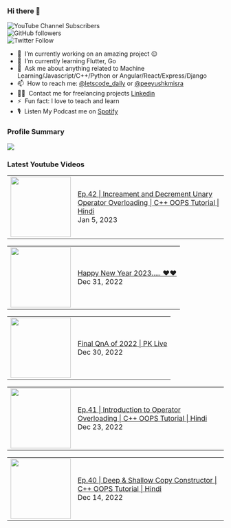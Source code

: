 ### Hi there 👋

![YouTube Channel Subscribers](https://img.shields.io/youtube/channel/subscribers/UCgmk1KXmrHXt_DO0kScyVmQ?style=social)  
![GitHub followers](https://img.shields.io/github/followers/misrapk?style=social)  
![Twitter Follow](https://img.shields.io/twitter/follow/peeyushkmisra?style=social)

- 🔭 &nbsp;I’m currently working on an amazing project :wink:
- 🌱 &nbsp;I’m currently learning Flutter, Go
- 💬 &nbsp;Ask me about anything related to Machine Learning/Javascript/C++/Python or Angular/React/Express/Django
- 📫 &nbsp;How to reach me: [@letscode_daily](https://www.instagram.com/letscode_daily/) or [@peeyushkmisra](https://www.instagram.com/peeyushkmisra/)
- 👨‍💻 &nbsp;Contact me for freelancing projects [Linkedin](https://www.linkedin.com/in/peeyushkmisra/)
- ⚡ &nbsp;Fun fact: I love to teach and learn
- 🎙 &nbsp;Listen My Podcast me on [Spotify](https://open.spotify.com/show/5HlTHA4yxnj56N1klajpQc)

### Profile Summary

![](https://github-profile-summary-cards.vercel.app/api/cards/profile-details?username=misrapk&theme=dracula)

### Latest Youtube Videos

<!-- YOUTUBE:START --><table><tr><td><a href="https://www.youtube.com/watch?v=ZxFXyphFRnE"><img width="140px" src="https://i.ytimg.com/vi/ZxFXyphFRnE/mqdefault.jpg"></a></td>
<td><a href="https://www.youtube.com/watch?v=ZxFXyphFRnE">Ep.42 | Increament and Decrement Unary Operator Overloading | C++ OOPS Tutorial |  Hindi</a><br/>Jan 5, 2023</td></tr></table>
<table><tr><td><a href="https://www.youtube.com/watch?v=KWo87koL7f0"><img width="140px" src="https://i.ytimg.com/vi/KWo87koL7f0/mqdefault.jpg"></a></td>
<td><a href="https://www.youtube.com/watch?v=KWo87koL7f0">Happy New Year 2023..... ❤️❤️</a><br/>Dec 31, 2022</td></tr></table>
<table><tr><td><a href="https://www.youtube.com/watch?v=deTCoetssZE"><img width="140px" src="https://i.ytimg.com/vi/deTCoetssZE/mqdefault.jpg"></a></td>
<td><a href="https://www.youtube.com/watch?v=deTCoetssZE">Final QnA of 2022 | PK Live</a><br/>Dec 30, 2022</td></tr></table>
<table><tr><td><a href="https://www.youtube.com/watch?v=KdDcPEWK4X0"><img width="140px" src="https://i.ytimg.com/vi/KdDcPEWK4X0/mqdefault.jpg"></a></td>
<td><a href="https://www.youtube.com/watch?v=KdDcPEWK4X0">Ep.41 | Introduction to Operator Overloading | C++ OOPS Tutorial |  Hindi</a><br/>Dec 23, 2022</td></tr></table>
<table><tr><td><a href="https://www.youtube.com/watch?v=6IdIRvkZhoU"><img width="140px" src="https://i.ytimg.com/vi/6IdIRvkZhoU/mqdefault.jpg"></a></td>
<td><a href="https://www.youtube.com/watch?v=6IdIRvkZhoU">Ep.40 | Deep &amp; Shallow Copy Constructor | C++ OOPS Tutorial |  Hindi</a><br/>Dec 14, 2022</td></tr></table>
<!-- YOUTUBE:END -->
